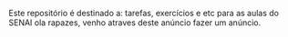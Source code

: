 Este repositório é destinado a: tarefas, exercícios e etc para as aulas do SENAI
ola rapazes, venho atraves deste anúncio fazer um anúncio.
